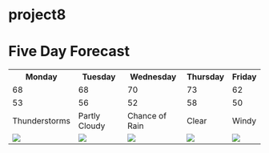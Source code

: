 # project8
<!DOCTYPE html>
<html lang="en">
<head>
	<title>CSS Table Styling</title>
	<link rel="stylesheet" type="text/css" href="project8style.css">
	</head>	
  <body>
  
  <h1>Five Day Forecast</h1>
  
  <table>
  <tr>
  <th>Monday</th>
  <th>Tuesday</th>
  <th>Wednesday</th>
  <th>Thursday</th>
  <th>Friday</th>
  </tr>
  
  <tr>
  <td class="red">68</td>
  <td class="red">68</td>
  <td class="red">70</td>
  <td class="red">73</td>
  <td class="red">62</td>
  </tr>
  
  <tr>
  <td class="blue">53</td>
  <td class="blue">56</td>
  <td class="blue">52</td>
  <td class="blue">58</td>
  <td class="blue">50</td>
  </tr>
  
  <tr>
  <td>Thunderstorms</td>
  <td>Partly Cloudy</td>
  <td>Chance of Rain</td>
  <td>Clear</td>
  <td>Windy</td>
  </tr>
  
  <tr>
  <td><img src="tstorms.jpg">
  </td>
  <td><img src="pcloudy.jpg">
  </td>
  <td><img src="chancerain.jpg">
  </td>
  <td><img src="clear.jpg">
  </td>
  <td><img src="windy.jpg">
  </td>
  </tr>

</table>

</body>

</html>
